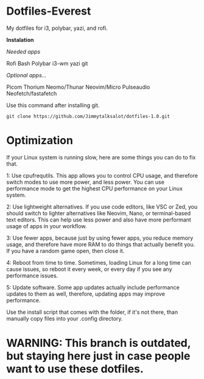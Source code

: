 # Dotfiles-Everest
My dotfiles for i3, polybar, yazi, and rofi.

**Instalation**

*Needed apps*

Rofi
Bash
Polybar
i3-wm
yazi
git

*Optional apps...*

Picom
Thorium
Neomo/Thunar
Neovim/Micro
Pulseaudio
Neofetch/fastafetch

Use this command after installing git.

```git clone https://github.com/Jimmytalksalot/dotfiles-1.0.git```


# Optimization
If your Linux system is running slow, here are some things you can do to fix that.

1: Use cpufrequtils. This app allows you to control CPU usage, and therefore switch modes to use more power, and less power. You can use performance mode to get the highest CPU performance on your Linux system.

2: Use lightweight alternatives. If you use code editors, like VSC or Zed, you should switch to lighter alternatives like Neovim, Nano, or terminal-based text editors. This can help use less power and also have more performant usage of apps in your workflow.

3: Use fewer apps, because just by using fewer apps, you reduce memory usage, and therefore have more RAM to do things that actually benefit you. If you have a random game open, then close it.

4: Reboot from time to time. Sometimes, loading Linux for a long time can cause issues, so reboot it every week, or every day if you see any performance issues.

5: Update software. Some app updates actually include performance updates to them as well, therefore, updating apps may improve performance.

Use the install script that comes with the folder, if it's not there, than manually copy files into your .config directory.


# WARNING: This branch is outdated, but staying here just in case people want to use these dotfiles.



